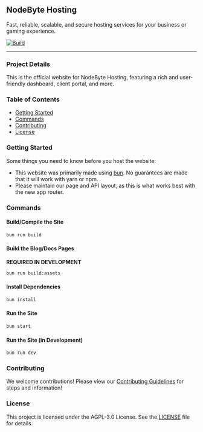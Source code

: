 ## NodeByte Hosting

Fast, reliable, scalable, and secure hosting services for your business or gaming experience.

[![Build](https://github.com/NodeByteHosting/website/actions/workflows/build.yml/badge.svg?branch=master)](https://github.com/NodeByteHosting/website/actions/workflows/build.yml)

---

### Project Details

This is the official website for NodeByte Hosting, featuring a rich and user-friendly dashboard, client portal, and more.

### Table of Contents

- [Getting Started](#getting-started)
- [Commands](#commands)
- [Contributing](#contributing)
- [License](#license)

### Getting Started

Some things you need to know before you host the website:

- This website was primarily made using [bun](https://bun.sh/). No guarantees are made that it will work with yarn or npm.
- Please maintain our page and API layout, as this is what works best with the new app router.

### Commands

#### Build/Compile the Site

```sh
bun run build
```

#### Build the Blog/Docs Pages

**REQUIRED IN DEVELOPMENT**

```sh
bun run build:assets
```

#### Install Dependencies

```sh
bun install
```

#### Run the Site

```sh
bun start
```

#### Run the Site (in Development)

```sh
bun run dev
```

### Contributing

We welcome contributions! Please view our [Contributing Guidelines](./CONTRIBUTING.md) for steps and information!

### License

This project is licensed under the AGPL-3.0 License. See the [LICENSE](LICENSE) file for details.